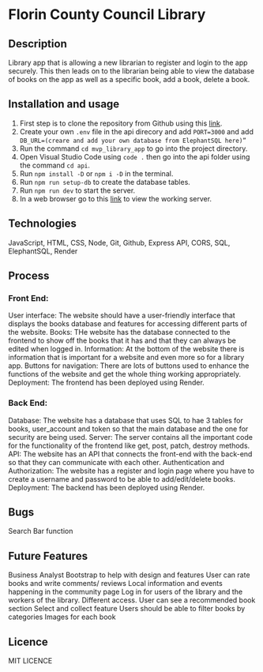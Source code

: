 # Florin County Council Library 

## Description
Library app that is allowing a new librarian to register and login to the app securely. This then leads on to the librarian being able to view the database of books on the app as well as a specific book, add a book, delete a book.   
 
## Installation and usage 
1. First step is to clone the repository from Github using this [link](https://github.com/JackDMoore/mvp_library_app).
2. Create your own `.env` file in the api direcory and add `PORT=3000` and add `DB_URL=(creare and add your own database from ElephantSQL here)”`
3. Run the command `cd mvp_library_app` to go into the project directory.
4. Open Visual Studio Code using `code .` then go into the api folder using the command `cd api`.
5. Run `npm install -D` or `npm i -D` in the terminal.
6. Run `npm run setup-db` to create the database tables.
7. Run `npm run dev` to start the server.
8. In a web browser go to this [link](http://localhost:3000/) to view the working server.

## Technologies
JavaScript, HTML, CSS, Node, Git, Github, Express API, CORS, SQL, ElephantSQL, Render

## Process
### Front End:  
User interface: The website should have a user-friendly interface that displays the books database and features for accessing different parts of the website. 
Books: THe website has the database connected to the frontend to show off the books that it has and that they can always be edited when logged in.
Information: At the bottom of the website there is information that is important for a website and even more so for a library app.
Buttons for navigation: There are lots of buttons used to enhance the functions of the website and get the whole thing working appropriately. 
Deployment: The frontend has been deployed using Render.
### Back End: 
Database: The website has a database that uses SQL to hae 3 tables for books, user_account and token so that the main database and the one for security are being used.
Server: The server contains all the important code for the functionality of the frontend like get, post, patch, destroy methods. 
API: The website has an API that connects the front-end with the back-end so that they can communicate with each other.
Authentication and Authorization: The website has a register and login page where you have to create a username and password to be able to add/edit/delete books.
Deployment: The backend has been deployed using Render.

## Bugs
Search Bar function

## Future Features
Business Analyst
Bootstrap to help with design and features
User can rate books and write comments/ reviews
Local information and events happening in the community page
Log in for users of the library and the workers of the library. Different access.
User can see a recommended book section
Select and collect feature
Users should be able to filter books by  categories
Images for each book

## Licence
MIT LICENCE  
